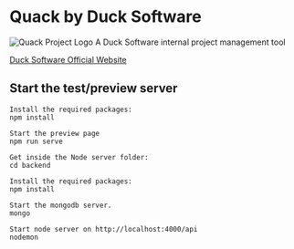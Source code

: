 # Quack by Duck Software
![Quack Project Logo](https://github.com/BlakeMarterella/quacks/blob/src/assets/img/logo.png?raw=true)
A Duck Software internal project management tool

[Duck Software Official Website](https://ducksoftware.net)


## Start the test/preview server
```
Install the required packages:
npm install

Start the preview page
npm run serve

Get inside the Node server folder:
cd backend

Install the required packages:
npm install

Start the mongodb server.
mongo

Start node server on http://localhost:4000/api 
nodemon

```
